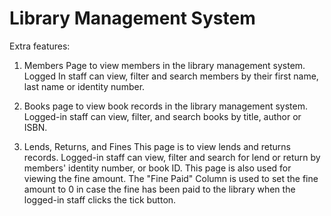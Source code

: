 # Library Management System

Extra features:
1. Members Page to view members in the library management system. 
Logged In staff can view, filter and search members by their first name, last name or identity number.

2. Books page to view book records in the library management system.
Logged-in staff can view, filter, and search books by title, author or ISBN.

3. Lends, Returns, and Fines
This page is to view lends and returns records. 
Logged-in staff can view, filter and search for lend or return by members' identity number, or book ID.
This page is also used for viewing the fine amount.
The "Fine Paid" Column is used to set the fine amount to 0 in case the fine has been paid to the library when the logged-in staff clicks the tick button.
